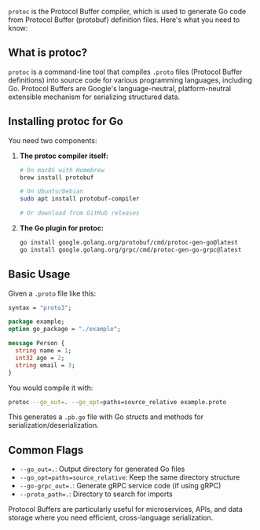 `protoc` is the Protocol Buffer compiler, which is used to generate Go code from Protocol Buffer (protobuf) definition files. Here's what you need to know:

## What is protoc?

`protoc` is a command-line tool that compiles `.proto` files (Protocol Buffer definitions) into source code for various programming languages, including Go. Protocol Buffers are Google's language-neutral, platform-neutral extensible mechanism for serializing structured data.

## Installing protoc for Go

You need two components:

1. **The protoc compiler itself:**
   ```bash
   # On macOS with Homebrew
   brew install protobuf
   
   # On Ubuntu/Debian
   sudo apt install protobuf-compiler
   
   # Or download from GitHub releases
   ```

2. **The Go plugin for protoc:**
   ```bash
   go install google.golang.org/protobuf/cmd/protoc-gen-go@latest
   go install google.golang.org/grpc/cmd/protoc-gen-go-grpc@latest
   ```

## Basic Usage

Given a `.proto` file like this:

```protobuf
syntax = "proto3";

package example;
option go_package = "./example";

message Person {
  string name = 1;
  int32 age = 2;
  string email = 3;
}
```

You would compile it with:

```bash
protoc --go_out=. --go_opt=paths=source_relative example.proto
```

This generates a `.pb.go` file with Go structs and methods for serialization/deserialization.

## Common Flags

- `--go_out=.`: Output directory for generated Go files
- `--go_opt=paths=source_relative`: Keep the same directory structure
- `--go-grpc_out=.`: Generate gRPC service code (if using gRPC)
- `--proto_path=.`: Directory to search for imports

Protocol Buffers are particularly useful for microservices, APIs, and data storage where you need efficient, cross-language serialization.

